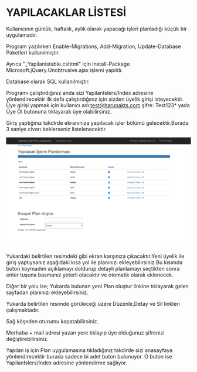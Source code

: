 # YAPILACAKLAR LİSTESİ
Kullanıcının günlük, haftalık, aylık olarak yapacağı işleri planladığı küçük bir uygulamadır.

Program yazılırken Enable-Migrations, Add-Migration, Update-Database Paketleri kullanılmıştır.

Ayrıca "_Yapilanistable.cshtml" için Install-Package Microsoft.jQuery.Unobtrusive.ajax işlemi yapıldı.

Database olarak SQL kullanılmıştır.

Programı çalıştırdığınız anda sizi YapilanIslers/Index adresine yönlendirecektir ilk defa çalıştırdığınız için sizden üyelik girişi isteyecektir. Üye girişi yapmak için kullanıcı adı:test@harunakts.com şifre: Test123* yada Üye Ol butonuna tıklayarak üye olabilirsiniz.

Giriş yaptığınız takdirde ekranınıza yapılacak işler bölümü gelecektir.Burada 3 saniye civarı beklerseniz listelenecektir.

![image-20200902095434746](image-20200902095434746.png)

Yukardaki belirtilen resimdeki gibi ekran karşınıza çıkacaktır.Yeni üyelik ile giriş yaptıysanız aşağıdaki kısa yol ile planınızı ekleyebilirsiniz.Bu kısımda buton koymadım açıklamayı doldurup detaylı planlamayı seçtikten sonra enter tuşuna basmanız yeterli olacaktır ve otomatik olarak eklenecek.

Diğer bir yolu ise; Yukarda bulunan yeni Plan oluştur linkine tıklayarak gelen sayfadan planınızı ekleyebilirsiniz.

Yukarda belirtilen resimde görüleceği üzere Düzenle,Detay ve Sil linkleri çalışmaktadır.

Sağ köşeden oturumu kapatabilirsiniz.

Merhaba + mail adresi yazan yere tıklayıp üye olduğunuz şifrenizi değiştirebilirsiniz.

Yapılan iş için Plan uygulamasına tıkladığınız takdirde sizi anasayfaya yönlendirecektir burada sadece bi adet buton bulunuyor. O buton ise YapilanIslers/Index adresine yönlendirme sağlıyor.
